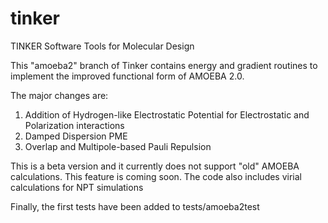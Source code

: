 # tinker
TINKER Software Tools for Molecular Design

This "amoeba2" branch of Tinker contains energy and gradient routines to implement the improved functional form of AMOEBA 2.0.

The major changes are:
  1. Addition of Hydrogen-like Electrostatic Potential for Electrostatic and Polarization interactions
  2. Damped Dispersion PME 
  3. Overlap and Multipole-based Pauli Repulsion
  
This is a beta version and it currently does not support "old" AMOEBA calculations.  This feature is coming soon.
The code also includes virial calculations for NPT simulations

Finally, the first tests have been added to tests/amoeba2test
